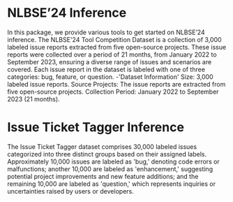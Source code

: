 # NLBSE’24 Inference
In this package, we provide various tools to get started on NLBSE’24 inference.
The NLBSE'24 Tool Competition Dataset is a collection of 3,000 labeled issue reports 
extracted from five open-source projects. These issue reports were collected over a 
period of 21 months, from January 2022 to September 2023, ensuring a diverse range of 
issues and scenarios are covered. Each issue report in the dataset is labeled with one
of three categories: bug, feature, or question.
-'Dataset Information'
Size: 3,000 labeled issue reports.
Source Projects: The issue reports are extracted from five open-source projects.
Collection Period: January 2022 to September 2023 (21 months).

# Issue Ticket Tagger Inference
The Issue Ticket Tagger dataset comprises 30,000 labeled issues categorized into three distinct
groups based on their assigned labels. Approximately 10,000 issues are labeled as 'bug,' denoting 
code errors or malfunctions; another 10,000 are labeled as 'enhancement,' suggesting potential project
improvements and new feature additions; and the remaining 10,000 are labeled as 'question,' which
represents inquiries or uncertainties raised by users or developers.
